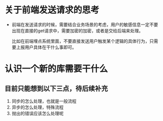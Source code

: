 # 关于前端发送请求的思考

* 前端在发送请求的时候，需要结合业务场景的考虑，用户的敏感信息一定不要出现在直接的get请求中，需要加密的加密，或者是交给后端来处理。

  比如在前端埋点系统里面，不要直接发送用户触发某个逻辑的具体行为，只需要上报用户具体在干什么事即可。





# 认识一个新的库需要干什么

## 目前只能想到以下三点，待后续补充

1. 同步的怎么处理，也就是一般流程
2. 异步的怎么处理，特殊流程
3. 抛出的错误应该怎么处理呢

